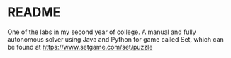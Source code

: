 # README
One of the labs in my second year of college.
A manual and fully autonomous solver using Java and Python for game called Set, which can be found at https://www.setgame.com/set/puzzle
